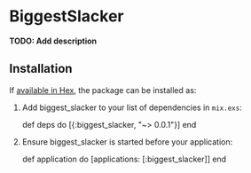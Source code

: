 # BiggestSlacker

**TODO: Add description**

## Installation

If [available in Hex](https://hex.pm/docs/publish), the package can be installed as:

  1. Add biggest_slacker to your list of dependencies in `mix.exs`:

        def deps do
          [{:biggest_slacker, "~> 0.0.1"}]
        end

  2. Ensure biggest_slacker is started before your application:

        def application do
          [applications: [:biggest_slacker]]
        end
